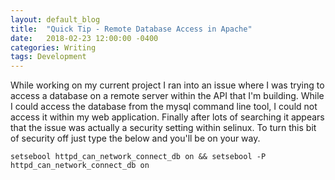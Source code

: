 ```yaml
---
layout: default_blog
title:  "Quick Tip - Remote Database Access in Apache"
date:   2018-02-23 12:00:00 -0400
categories: Writing
tags: Development
---
```


While working on my current project I ran into an issue where I was trying to access a database on a remote server within the API that I'm building. While I could access the database from the mysql command line tool, I could not access it within my web application. Finally after lots of searching it appears that the issue was actually a security setting within selinux. To turn this bit of security off just type the below and you'll be on your way.

```setsebool httpd_can_network_connect_db on && setsebool -P httpd_can_network_connect_db on```
